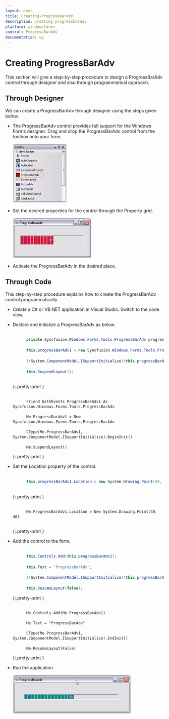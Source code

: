 ```yaml
---
layout: post
title: Creating-ProgressBarAdv
description: creating progressbaradv
platform: windowsforms
control: ProgressBarAdv
documentation: ug
---
```


# Creating ProgressBarAdv

This section will give a step-by-step procedure to design a ProgressBarAdv control through designer and also through programmatical approach.

## Through Designer

We can create a ProgressBarAdv through designer using the steps given below.

* The ProgressBarAdv control provides full support for the Windows Forms designer. Drag and drop the ProgressBarAdv control from the toolbox onto your form.

  ![](Overview_images/Overview_img2.jpeg) 


* Set the desired properties for the control through the Property grid. 

  ![](Overview_images/Overview_img3.jpeg)


* Activate the ProgressBarAdv in the desired place.



## Through Code

This step-by-step procedure explains how to create the ProgressBarAdv control programmatically.

* Create a C# or VB.NET application in Visual Studio. Switch to the code view.
* Declare and initialize a ProgressBarAdv as below.

  ~~~ cs

        private Syncfusion.Windows.Forms.Tools.ProgressBarAdv progressBarAdv1;

        this.progressBarAdv1 = new Syncfusion.Windows.Forms.Tools.ProgressBarAdv();

        ((System.ComponentModel.ISupportInitialize)(this.progressBarAdv1)).BeginInit();

        this.SuspendLayout();
		
  ~~~
  {:.pretty-print }

  
  ~~~ vbnet

        Friend WithEvents ProgressBarAdv1 As Syncfusion.Windows.Forms.Tools.ProgressBarAdv

        Me.ProgressBarAdv1 = New Syncfusion.Windows.Forms.Tools.ProgressBarAdv

        CType(Me.ProgressBarAdv1, System.ComponentModel.ISupportInitialize).BeginInit()

        Me.SuspendLayout()

  ~~~
  {:.pretty-print }

* Set the Location property of the control.

  ~~~ cs

        this.progressBarAdv1.Location = new System.Drawing.Point(40, 48);
		
  ~~~
  {:.pretty-print }

  ~~~ vbnet

        Me.ProgressBarAdv1.Location = New System.Drawing.Point(40, 48)
		
  ~~~
  {:.pretty-print }

* Add the control to the form.

  ~~~ cs

        this.Controls.Add(this.progressBarAdv1);

        this.Text = "ProgressBarAdv";

        ((System.ComponentModel.ISupportInitialize)(this.progressBarAdv1)).EndInit();

        this.ResumeLayout(false);

  ~~~
  {:.pretty-print }

  ~~~ vbnet

        Me.Controls.Add(Me.ProgressBarAdv1)

        Me.Text = "ProgressBarAdv"

        CType(Me.ProgressBarAdv1, System.ComponentModel.ISupportInitialize).EndInit()

        Me.ResumeLayout(False)

  ~~~
  {:.pretty-print }

* Run the application.

  ![](Overview_images/Overview_img4.jpeg) 

